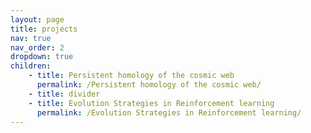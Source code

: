 ```yaml
---
layout: page
title: projects
nav: true
nav_order: 2
dropdown: true
children:
    - title: Persistent homology of the cosmic web 
      permalink: /Persistent homology of the cosmic web/
    - title: divider
    - title: Evolution Strategies in Reinforcement learning
      permalink: /Evolution Strategies in Reinforcement learning/
---
```

